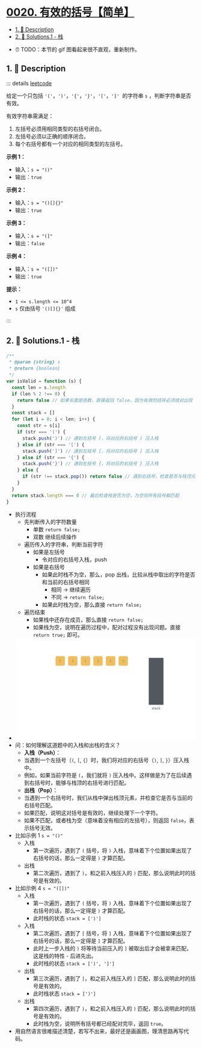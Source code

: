 # [0020. 有效的括号【简单】](https://github.com/tnotesjs/TNotes.leetcode/tree/main/notes/0020.%20%E6%9C%89%E6%95%88%E7%9A%84%E6%8B%AC%E5%8F%B7%E3%80%90%E7%AE%80%E5%8D%95%E3%80%91)

<!-- region:toc -->

- [1. 📝 Description](#1--description)
- [2. 🎯 Solutions.1 - 栈](#2--solutions1---栈)

<!-- endregion:toc -->

- ⏰ TODO：本节的 gif 图看起来很不直观，重新制作。

## 1. 📝 Description

::: details [leetcode](https://leetcode.cn/problems/valid-parentheses/)

给定一个只包括 `'('`，`')'`，`'{'`，`'}'`，`'['`，`']'`  的字符串 `s` ，判断字符串是否有效。

有效字符串需满足：

1. 左括号必须用相同类型的右括号闭合。
2. 左括号必须以正确的顺序闭合。
3. 每个右括号都有一个对应的相同类型的左括号。

**示例 1：**

- 输入：`s = "()"`
- 输出：`true`

**示例 2：**

- 输入：`s = "()[]{}"`
- 输出：`true`

**示例 3：**

- 输入：`s = "(]"`
- 输出：`false`

**示例 4：**

- 输入：`s = "([])"`
- 输出：`true`

**提示：**

- `1 <= s.length <= 10^4`
- `s` 仅由括号 `'()[]{}'` 组成

:::

## 2. 🎯 Solutions.1 - 栈

```js
/**
 * @param {string} s
 * @return {boolean}
 */
var isValid = function (s) {
  const len = s.length
  if (len % 2 !== 0) {
    return false // 如果长度是奇数，直接返回 false，因为有效的括号必须成对出现
  }
  const stack = []
  for (let i = 0; i < len; i++) {
    const str = s[i]
    if (str === '(') {
      stack.push(')') // 遇到左括号 (，将对应的右括号 ) 压入栈
    } else if (str === '[') {
      stack.push(']') // 遇到左括号 [，将对应的右括号 ] 压入栈
    } else if (str === '{') {
      stack.push('}') // 遇到左括号 {，将对应的右括号 } 压入栈
    } else {
      if (str !== stack.pop()) return false // 遇到右括号，检查是否与栈顶元素匹配
    }
  }
  return stack.length === 0 // 最后检查栈是否为空，为空则所有括号都匹配
}
```

- 执行流程
  - 先判断传入的字符数量
    - 单数 `return false;`
    - 双数 继续后续操作
  - 遍历传入的字符串，判断当前字符
    - 如果是左括号
      - 令对应的右括号入栈，push
    - 如果是右括号
      - 如果此时栈不为空，那么，pop 出栈，比较从栈中取出的字符是否和当前的右括号相同
        - 相同 -> 继续遍历
        - 不同 -> `return false;`
      - 如果此时栈为空，那么直接 `return false;`
  - 遍历结束
    - 如果栈中还存在成员，那么直接 `return false;`
    - 如果栈为空，说明在遍历过程中，配对过程没有出现问题。直接 `return true;` 即可。
- ![](assets/0020.%20有效的括号.gif)
- 问：如何理解这道题中的入栈和出栈的含义？
  - **入栈（Push）**：
  - 当遇到一个左括号（`(`, `[`, `{`）时，我们将对应的右括号（`)`, `]`, `}`）压入栈中。
  - 例如，如果当前字符是 `(`，我们就将 `)` 压入栈中。这样做是为了在后续遇到右括号时，能够与栈顶的右括号进行匹配。
  - **出栈（Pop）**：
  - 当遇到一个右括号时，我们从栈中弹出栈顶元素，并检查它是否与当前的右括号匹配。
  - 如果匹配，说明这对括号是有效的，继续处理下一个字符。
  - 如果不匹配，或者栈为空（意味着没有相应的左括号），则返回 `false`，表示括号无效。
- 比如示例 1 `s = "()"`
  - 入栈
    - 第一次遍历，遇到了 `(` 括号，将 `)` 入栈，意味着下个位置如果出现了右括号的话，那么一定得是 `)` 才算匹配。
  - 出栈
    - 第二次遍历，遇到了 `)`，和之前入栈压入的 `)` 匹配，那么说明此时的括号是有效的。
- 比如示例 4 `s = "([])"`
  - 入栈
    - 第一次遍历，遇到了 `(` 括号，将 `)` 入栈，意味着下个位置如果出现了右括号的话，那么一定得是 `)` 才算匹配。
    - 此时栈的状态 `stack = [')']`
  - 入栈
    - 第二次遍历，遇到了 `[` 括号，将 `]` 入栈，意味着下个位置如果出现了右括号的话，那么一定得是 `]` 才算匹配。
    - 此时上一步入栈的 `)` 将等待当前压入的 `]` 被取出后才会被拿来匹配，这是栈的特性 - 后进先出。
    - 此时栈的状态 `stack = [')', ']']`
  - 出栈
    - 第三次遍历，遇到了 `]`，和之前入栈压入的 `]` 匹配，那么说明此时的括号是有效的。
    - 此时栈状态 `stack = [')']`
  - 出栈
    - 第四次遍历，遇到了 `)`，和之前入栈压入的 `)` 匹配，那么说明此时的括号是有效的。
    - 此时栈为空，说明所有括号都已经配对完毕，返回 `true`。
- 用自然语言很难描述清楚，若写不出来，最好还是画画图，理清思路再写代码。
